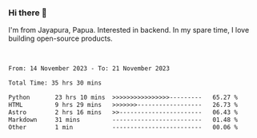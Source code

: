 ### Hi there 👋

I'm from Jayapura, Papua. Interested in backend. In my spare time, I love building open-source products.

<br>

 
 <!--START_SECTION:waka-->

```txt
From: 14 November 2023 - To: 21 November 2023

Total Time: 35 hrs 30 mins

Python       23 hrs 10 mins  >>>>>>>>>>>>>>>>---------   65.27 %
HTML         9 hrs 29 mins   >>>>>>>------------------   26.73 %
Astro        2 hrs 16 mins   >>-----------------------   06.43 %
Markdown     31 mins         -------------------------   01.48 %
Other        1 min           -------------------------   00.06 %
```

<!--END_SECTION:waka-->
